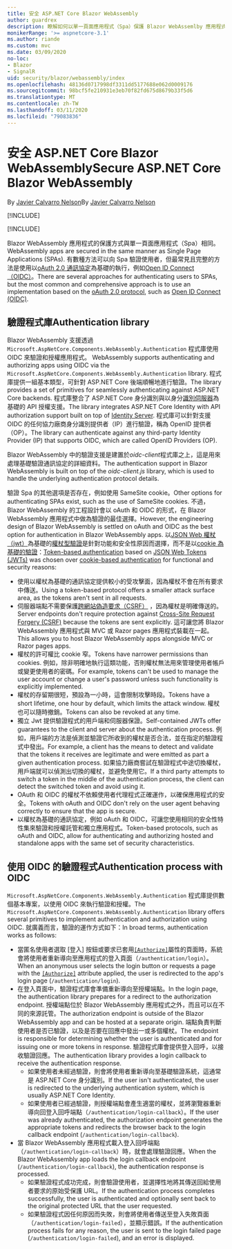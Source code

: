 ```yaml
---
title: 安全 ASP.NET Core Blazor WebAssembly
author: guardrex
description: 瞭解如何以單一頁面應用程式（Spa）保護 Blazor WebAssemlby 應用程式的安全。
monikerRange: '>= aspnetcore-3.1'
ms.author: riande
ms.custom: mvc
ms.date: 03/09/2020
no-loc:
- Blazor
- SignalR
uid: security/blazor/webassembly/index
ms.openlocfilehash: 48136d0717998df3311dd5177688e062d0009176
ms.sourcegitcommit: 98bcf5fe210931e3eb70f82fd675d8679b33f5d6
ms.translationtype: MT
ms.contentlocale: zh-TW
ms.lasthandoff: 03/11/2020
ms.locfileid: "79083836"
---
```

# <a name="secure-aspnet-core-opno-locblazor-webassembly"></a><span data-ttu-id="040ad-103">安全 ASP.NET Core Blazor WebAssembly</span><span class="sxs-lookup"><span data-stu-id="040ad-103">Secure ASP.NET Core Blazor WebAssembly</span></span>

<span data-ttu-id="040ad-104">By [Javier Calvarro Nelson](https://github.com/javiercn)</span><span class="sxs-lookup"><span data-stu-id="040ad-104">By [Javier Calvarro Nelson](https://github.com/javiercn)</span></span>

[!INCLUDE[](~/includes/blazorwasm-preview-notice.md)]

[!INCLUDE[](~/includes/blazorwasm-3.2-template-article-notice.md)]

Blazor<span data-ttu-id="040ad-105"> WebAssembly 應用程式的保護方式與單一頁面應用程式（Spa）相同。</span><span class="sxs-lookup"><span data-stu-id="040ad-105"> WebAssembly apps are secured in the same manner as Single Page Applications (SPAs).</span></span> <span data-ttu-id="040ad-106">有數種方法可以向 Spa 驗證使用者，但最常見且完整的方法是使用以[oAuth 2.0 通訊協定](https://oauth.net/)為基礎的執行，例如[Open ID Connect （OIDC）](https://openid.net/connect/)。</span><span class="sxs-lookup"><span data-stu-id="040ad-106">There are several approaches for authenticating users to SPAs, but the most common and comprehensive approach is to use an implementation based on the [oAuth 2.0 protocol](https://oauth.net/), such as [Open ID Connect (OIDC)](https://openid.net/connect/).</span></span>

## <a name="authentication-library"></a><span data-ttu-id="040ad-107">驗證程式庫</span><span class="sxs-lookup"><span data-stu-id="040ad-107">Authentication library</span></span>

Blazor<span data-ttu-id="040ad-108"> WebAssembly 支援透過 `Microsoft.AspNetCore.Components.WebAssembly.Authentication` 程式庫使用 OIDC 來驗證和授權應用程式。</span><span class="sxs-lookup"><span data-stu-id="040ad-108"> WebAssembly supports authenticating and authorizing apps using OIDC via the `Microsoft.AspNetCore.Components.WebAssembly.Authentication` library.</span></span> <span data-ttu-id="040ad-109">程式庫提供一組基本類型，可針對 ASP.NET Core 後端順暢地進行驗證。</span><span class="sxs-lookup"><span data-stu-id="040ad-109">The library provides a set of primitives for seamlessly authenticating against ASP.NET Core backends.</span></span> <span data-ttu-id="040ad-110">程式庫整合了 ASP.NET Core 身分識別與以身分[識別伺服器](https://identityserver.io/)為基礎的 API 授權支援。</span><span class="sxs-lookup"><span data-stu-id="040ad-110">The library integrates ASP.NET Core Identity with API authorization support built on top of [Identity Server](https://identityserver.io/).</span></span> <span data-ttu-id="040ad-111">程式庫可以針對支援 OIDC 的任何協力廠商身分識別提供者（IP）進行驗證，稱為 OpenID 提供者（OP）。</span><span class="sxs-lookup"><span data-stu-id="040ad-111">The library can authenticate against any third-party Identity Provider (IP) that supports OIDC, which are called OpenID Providers (OP).</span></span>

<span data-ttu-id="040ad-112">Blazor WebAssembly 中的驗證支援是建置於*oidc-client*程式庫之上，這是用來處理基礎驗證通訊協定的詳細資料。</span><span class="sxs-lookup"><span data-stu-id="040ad-112">The authentication support in Blazor WebAssembly is built on top of the *oidc-client.js* library, which is used to handle the underlying authentication protocol details.</span></span>

<span data-ttu-id="040ad-113">驗證 Spa 的其他選項是否存在，例如使用 SameSite cookie。</span><span class="sxs-lookup"><span data-stu-id="040ad-113">Other options for authenticating SPAs exist, such as the use of SameSite cookies.</span></span> <span data-ttu-id="040ad-114">不過，Blazor WebAssembly 的工程設計會以 oAuth 和 OIDC 的形式，在 Blazor WebAssembly 應用程式中做為驗證的最佳選擇。</span><span class="sxs-lookup"><span data-stu-id="040ad-114">However, the engineering design of Blazor WebAssembly is settled on oAuth and OIDC as the best option for authentication in Blazor WebAssembly apps.</span></span> <span data-ttu-id="040ad-115">以[JSON Web 權杖（jwt）](https://self-issued.info/docs/draft-ietf-oauth-json-web-token.html)為基礎的[權杖型驗證](xref:security/anti-request-forgery#token-based-authentication)是針對功能和安全性原因而選擇，而不是以[cookie 為基礎的驗證](xref:security/anti-request-forgery#cookie-based-authentication)：</span><span class="sxs-lookup"><span data-stu-id="040ad-115">[Token-based authentication](xref:security/anti-request-forgery#token-based-authentication) based on [JSON Web Tokens (JWTs)](https://self-issued.info/docs/draft-ietf-oauth-json-web-token.html) was chosen over [cookie-based authentication](xref:security/anti-request-forgery#cookie-based-authentication) for functional and security reasons:</span></span>

* <span data-ttu-id="040ad-116">使用以權杖為基礎的通訊協定提供較小的受攻擊面，因為權杖不會在所有要求中傳送。</span><span class="sxs-lookup"><span data-stu-id="040ad-116">Using a token-based protocol offers a smaller attack surface area, as the tokens aren't sent in all requests.</span></span>
* <span data-ttu-id="040ad-117">伺服器端點不需要保護[跨網站偽造要求（CSRF）](xref:security/anti-request-forgery) ，因為權杖是明確傳送的。</span><span class="sxs-lookup"><span data-stu-id="040ad-117">Server endpoints don't require protection against [Cross-Site Request Forgery (CSRF)](xref:security/anti-request-forgery) because the tokens are sent explicitly.</span></span> <span data-ttu-id="040ad-118">這可讓您將 Blazor WebAssembly 應用程式與 MVC 或 Razor pages 應用程式裝載在一起。</span><span class="sxs-lookup"><span data-stu-id="040ad-118">This allows you to host Blazor WebAssembly apps alongside MVC or Razor pages apps.</span></span>
* <span data-ttu-id="040ad-119">權杖的許可權比 cookie 窄。</span><span class="sxs-lookup"><span data-stu-id="040ad-119">Tokens have narrower permissions than cookies.</span></span> <span data-ttu-id="040ad-120">例如，除非明確地執行這類功能，否則權杖無法用來管理使用者帳戶或變更使用者的密碼。</span><span class="sxs-lookup"><span data-stu-id="040ad-120">For example, tokens can't be used to manage the user account or change a user's password unless such functionality is explicitly implemented.</span></span>
* <span data-ttu-id="040ad-121">權杖的存留期很短，預設為一小時，這會限制攻擊時段。</span><span class="sxs-lookup"><span data-stu-id="040ad-121">Tokens have a short lifetime, one hour by default, which limits the attack window.</span></span> <span data-ttu-id="040ad-122">權杖也可以隨時撤銷。</span><span class="sxs-lookup"><span data-stu-id="040ad-122">Tokens can also be revoked at any time.</span></span>
* <span data-ttu-id="040ad-123">獨立 Jwt 提供驗證程式的用戶端和伺服器保證。</span><span class="sxs-lookup"><span data-stu-id="040ad-123">Self-contained JWTs offer guarantees to the client and server about the authentication process.</span></span> <span data-ttu-id="040ad-124">例如，用戶端的方法是偵測並驗證它所收到的權杖是否合法，並在指定的驗證程式中發出。</span><span class="sxs-lookup"><span data-stu-id="040ad-124">For example, a client has the means to detect and validate that the tokens it receives are legitimate and were emitted as part a given authentication process.</span></span> <span data-ttu-id="040ad-125">如果協力廠商嘗試在驗證程式中途切換權杖，用戶端就可以偵測出切換的權杖，並避免使用它。</span><span class="sxs-lookup"><span data-stu-id="040ad-125">If a third party attempts to switch a token in the middle of the authentication process, the client can detect the switched token and avoid using it.</span></span>
* <span data-ttu-id="040ad-126">OAuth 和 OIDC 的權杖不依賴使用者代理程式正確運作，以確保應用程式的安全。</span><span class="sxs-lookup"><span data-stu-id="040ad-126">Tokens with oAuth and OIDC don't rely on the user agent behaving correctly to ensure that the app is secure.</span></span>
* <span data-ttu-id="040ad-127">以權杖為基礎的通訊協定，例如 oAuth 和 OIDC，可讓您使用相同的安全性特性集來驗證和授權託管和獨立應用程式。</span><span class="sxs-lookup"><span data-stu-id="040ad-127">Token-based protocols, such as oAuth and OIDC, allow for authenticating and authorizing hosted and standalone apps with the same set of security characteristics.</span></span>

## <a name="authentication-process-with-oidc"></a><span data-ttu-id="040ad-128">使用 OIDC 的驗證程式</span><span class="sxs-lookup"><span data-stu-id="040ad-128">Authentication process with OIDC</span></span>

<span data-ttu-id="040ad-129">`Microsoft.AspNetCore.Components.WebAssembly.Authentication` 程式庫提供數個基本專案，以使用 OIDC 來執行驗證和授權。</span><span class="sxs-lookup"><span data-stu-id="040ad-129">The `Microsoft.AspNetCore.Components.WebAssembly.Authentication` library offers several primitives to implement authentication and authorization using OIDC.</span></span> <span data-ttu-id="040ad-130">就廣義而言，驗證的運作方式如下：</span><span class="sxs-lookup"><span data-stu-id="040ad-130">In broad terms, authentication works as follows:</span></span>

* <span data-ttu-id="040ad-131">當匿名使用者選取 [登入] 按鈕或要求已套用[`[Authorize]`](xref:Microsoft.AspNetCore.Authorization.AuthorizeAttribute)屬性的頁面時，系統會將使用者重新導向至應用程式的登入頁面（`/authentication/login`）。</span><span class="sxs-lookup"><span data-stu-id="040ad-131">When an anonymous user selects the login button or requests a page with the [`[Authorize]`](xref:Microsoft.AspNetCore.Authorization.AuthorizeAttribute) attribute applied, the user is redirected to the app's login page (`/authentication/login`).</span></span>
* <span data-ttu-id="040ad-132">在登入頁面中，驗證程式庫會準備重新導向至授權端點。</span><span class="sxs-lookup"><span data-stu-id="040ad-132">In the login page, the authentication library prepares for a redirect to the authorization endpoint.</span></span> <span data-ttu-id="040ad-133">授權端點位於 Blazor WebAssembly 應用程式之外，而且可以在不同的來源託管。</span><span class="sxs-lookup"><span data-stu-id="040ad-133">The authorization endpoint is outside of the Blazor WebAssembly app and can be hosted at a separate origin.</span></span> <span data-ttu-id="040ad-134">端點負責判斷使用者是否已驗證，以及是否要在回應中發出一或多個權杖。</span><span class="sxs-lookup"><span data-stu-id="040ad-134">The endpoint is responsible for determining whether the user is authenticated and for issuing one or more tokens in response.</span></span> <span data-ttu-id="040ad-135">驗證程式庫會提供登入回呼，以接收驗證回應。</span><span class="sxs-lookup"><span data-stu-id="040ad-135">The authentication library provides a login callback to receive the authentication response.</span></span>
  * <span data-ttu-id="040ad-136">如果使用者未經過驗證，則會將使用者重新導向至基礎驗證系統，這通常是 ASP.NET Core 身分識別。</span><span class="sxs-lookup"><span data-stu-id="040ad-136">If the user isn't authenticated, the user is redirected to the underlying authentication system, which is usually ASP.NET Core Identity.</span></span>
  * <span data-ttu-id="040ad-137">如果使用者已經過驗證，則授權端點會產生適當的權杖，並將瀏覽器重新導向回登入回呼端點（`/authentication/login-callback`）。</span><span class="sxs-lookup"><span data-stu-id="040ad-137">If the user was already authenticated, the authorization endpoint generates the appropriate tokens and redirects the browser back to the login callback endpoint (`/authentication/login-callback`).</span></span>
* <span data-ttu-id="040ad-138">當 Blazor WebAssembly 應用程式載入登入回呼端點（`/authentication/login-callback`）時，就會處理驗證回應。</span><span class="sxs-lookup"><span data-stu-id="040ad-138">When the Blazor WebAssembly app loads the login callback endpoint (`/authentication/login-callback`), the authentication response is processed.</span></span>
  * <span data-ttu-id="040ad-139">如果驗證程式成功完成，則會驗證使用者，並選擇性地將其傳送回給使用者要求的原始受保護 URL。</span><span class="sxs-lookup"><span data-stu-id="040ad-139">If the authentication process completes successfully, the user is authenticated and optionally sent back to the original protected URL that the user requested.</span></span>
  * <span data-ttu-id="040ad-140">如果驗證程式因任何原因而失敗，則會將使用者傳送至登入失敗頁面（`/authentication/login-failed`），並顯示錯誤。</span><span class="sxs-lookup"><span data-stu-id="040ad-140">If the authentication process fails for any reason, the user is sent to the login failed page (`/authentication/login-failed`), and an error is displayed.</span></span>
